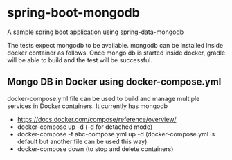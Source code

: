 # spring-boot-mongodb

A sample spring boot application using spring-data-mongodb

The tests expect mongodb to be available. mongodb can be installed inside docker container as follows. Once mongo db is started inside docker, gradle will be able to build and the test will be successful.

## Mongo DB in Docker using docker-compose.yml
docker-compose.yml file can be used to build and manage multiple services in Docker containers. It currently has mongodb

- https://docs.docker.com/compose/reference/overview/
- docker-compose up -d (-d for detached mode)
- docker-compose -f abc-compose.yml up -d (docker-compose.yml is default but another file can be used this way)
- docker-compose down (to stop and delete containers)

